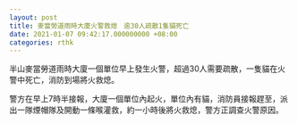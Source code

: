 ```yaml
---
layout: post
title: 麥當勞道雨時大廈火警救熄　逾30人疏散1隻貓死亡
date: 2021-01-07 09:42:17.000000000 +08:00
categories: rthk
---
```


半山麥當勞道雨時大廈一個單位早上發生火警，超過30人需要疏散，一隻貓在火警中死亡，消防到場將火救熄。

警方在早上7時半接報，大廈一個單位內起火，單位內有貓，消防員接報趕至，派出一隊煙帽隊及開動一條喉灌救，約一小時後將火救熄，警方正調查火警原因。
